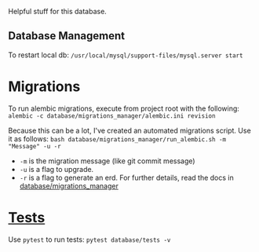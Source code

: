 Helpful stuff for this database.

## Database Management
To restart local db:
`/usr/local/mysql/support-files/mysql.server start`

# Migrations
To run alembic migrations, execute from project root with the following:
  `alembic -c database/migrations_manager/alembic.ini revision`

Because this can be a lot, I've created an automated migrations script. Use it
as follows:
  `bash database/migrations_manager/run_alembic.sh -m "Message" -u -r`
* `-m` is the migration message (like git commit message)
* `-u` is a flag to upgrade.
* `-r` is a flag to generate an erd.
For further details, read the docs in [database/migrations_manager](migrations_manager/)

# [Tests](tests/)
Use `pytest` to run tests: `pytest database/tests -v`
